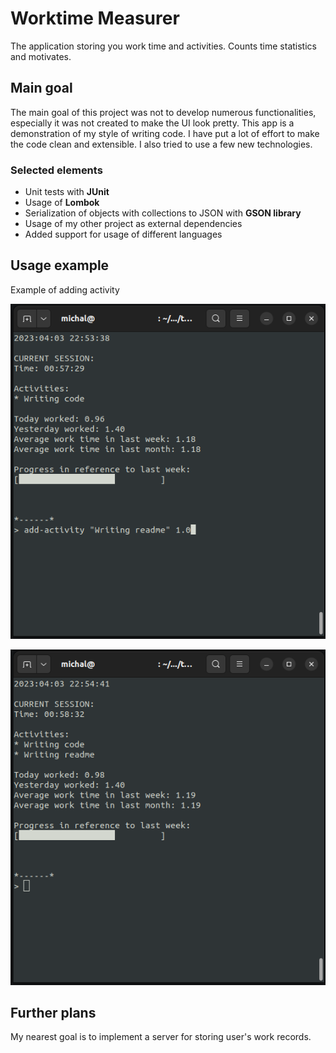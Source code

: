 # Worktime Measurer
The application storing you work time and activities. Counts time statistics and motivates.

## Main goal
The main goal of this project was not to develop numerous functionalities, especially it was not created to make the UI look pretty. This app is a demonstration of my style of writing code. I have put a lot of effort to make the code clean and extensible. I also tried to use a few new technologies. 

### Selected elements
- Unit tests with **JUnit**
- Usage of **Lombok**
- Serialization of objects with collections to JSON with **GSON library**
- Usage of my other project as external dependencies
- Added support for usage of different languages

## Usage example 
Example of adding activity

![Usage example 1](examples/example_1.png?raw=true "Example")

![Usage example 1](examples/example_2.png?raw=true "Example")

## Further plans 
My nearest goal is to implement a server for storing user's work records.
